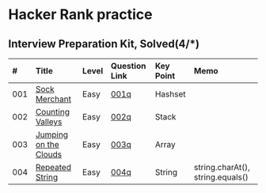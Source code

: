 # Hacker Rank practice
## Interview Preparation Kit, Solved(4/*)





|#   | Title                             | Level      | Question Link           | Key Point | Memo|
|:---| :---------------------------------| :---------- | :---------------------- | :-------- | :----|
|001 | [Sock Merchant][001]              | Easy       | [001q][001q]   | Hashset   |               |
|002 | [Counting Valleys][002]           | Easy       | [002q][002q]   | Stack     |               |
|003 | [Jumping on the Clouds][003]           | Easy       | [003q][003q]   | Array     |            |
|004 | [Repeated String][004]           | Easy       | [004q][004q]   | String     | string.charAt(), string.equals()|











<!--
Question Link reference:
-->

[001q]: https://www.hackerrank.com/challenges/sock-merchant/problem?h_l=interview&playlist_slugs%5B%5D=interview-preparation-kit&playlist_slugs%5B%5D=warmup
[002q]:https://www.hackerrank.com/challenges/counting-valleys/problem?h_l=interview&playlist_slugs%5B%5D=interview-preparation-kit&playlist_slugs%5B%5D=warmup
[003q]:https://www.hackerrank.com/challenges/jumping-on-the-clouds/problem?h_l=interview&playlist_slugs%5B%5D=interview-preparation-kit&playlist_slugs%5B%5D=warmup
[004q]:https://www.hackerrank.com/challenges/repeated-string/problem?h_l=interview&playlist_slugs%5B%5D=interview-preparation-kit&playlist_slugs%5B%5D=warmup






<!--
Source code reference:
-->
[001]:https://github.com/dailiang18bb/JAVA/blob/master/HackerRank_InterviewPrep/src/warmup_challenges/sock_merchant/Solution.java
[002]:https://github.com/dailiang18bb/JAVA/blob/master/HackerRank_InterviewPrep/src/warmup_challenges/counting_valleys/Solution.java
[003]:https://github.com/dailiang18bb/JAVA/blob/master/HackerRank_InterviewPrep/src/warmup_challenges/jumping_on_the_clouds/Solution.java
[004]:https://github.com/dailiang18bb/JAVA/blob/master/HackerRank_InterviewPrep/src/warmup_challenges/repeated_string/Solution.java


